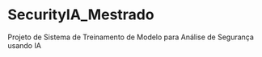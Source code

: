# SecurityIA_Mestrado
Projeto de Sistema de Treinamento de Modelo para Análise de Segurança usando IA
